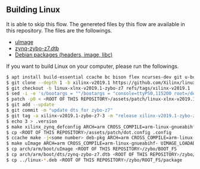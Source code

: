 ## Building Linux
It is able to skip this flow. The genereted files by this flow are available in this repository.
The files are the followings.
- [uImage](../../zybo/BOOT_FS/uImage)
- [zynq-zybo-z7.dtb](../../zybo/BOOT_FS/zynq-zybo-z7.dtb)
- [Debian packages (headers, image, libc)](../../zybo/ROOT_FS/package/)

If you want to build Linux on your computer, please run the followings.
``` sh
$ apt install build-essential ccache bc bison flex ncurses-dev git u-boot-tools
$ git clone --depth 1 -b xilinx-v2019.1 https://github.com/Xilinx/linux-xlnx.git linux-xlnx-v2019.1-zybo-z7 && cd linux-xlnx-v2019.1-zybo-z7
$ git checkout -b linux-xlnx-v2019.1-zybo-z7 refs/tags/xilinx-v2019.1
$ sed -i -e 's/bootargs = ""/bootargs = "console=ttyPS0,115200 root=/dev/mmcblk0p2 rw earlyprintk rootfstype=ext4 rootwait devtmpfs.mount=1 uio_pdrv_genirq.of_id=generic-uio earlycon"/g' arch/arm/boot/dts/zynq-zybo-z7.dts
$ patch -p0 < <ROOT OF THIS REPOSITORY>/assets/patch/linux-xlnx-v2019.1-zybo-z7-builddeb.diff
$ git add --update
$ git commit -m "update dts for zybo-z7"
$ git tag -a xilinx-v2019.1-zybo-z7-3 -m "release xilinx-v2019.1-zybo-z7-3"
$ echo 3 > .version
$ make xilinx_zynq_defconfig ARCH=arm CROSS_COMPILE=arm-linux-gnueabihf-
$ cp <ROOT OF THIS REPOSITORY>/assets/patch/dot.config .config
$ ccache make -j<some number> deb-pkg ARCH=arm CROSS_COMPILE=arm-linux-gnueabihf- DTC_FLAGS=--symbols
$ make uImage ARCH=arm CROSS_COMPILE=arm-linux-gnueabihf- UIMAGE_LOADADDR=0x8000
$ cp arch/arm/boot/uImage <ROOT OF THIS REPOSITORY>/zybo/BOOT_FS
$ cp arch/arm/boot/dts/zynq-zybo-z7.dtb <ROOT OF THIS REPOSITORY>/zybo/BOOT_FS
$ cp ../linux-*.deb <ROOT OF THIS REPOSITORY>/zybo/ROOT_FS/package
```
